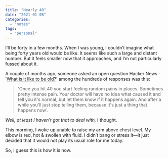 ```yaml
---
title: "Nearly 40"
date: "2021-01-08"
categories: 
  - "notes"
tags: 
  - "personal"
---
```

I’ll be forty in a few months. When I was young, I couldn’t imagine what being forty years old would be like. It seems like such a large and distant number. But it feels smaller now that it approaches, and I’m not particularly fussed about it.

A couple of months ago, someone asked an open question Hacker News - '[What is it like to be old?](https://news.ycombinator.com/item?id=24527978)' among the hundreds of responses was this:

> 'Once you hit 40 you start feeling random pains in places. Sometimes pretty intense pain. Your doctor will have no idea what caused it and tell you it's normal, but let them know if it happens again. And after a while you'll just stop telling them, because it's just a thing that happens now'.

_Well, at least I haven’t got that to deal with,_ I thought.

This morning, I woke up unable to raise my arm above chest level. My elbow is red, hot & swollen with fluid. I didn’t bang or stress it—it just decided that it would not play its usual role for me today.

So, I guess this is how it is now.
